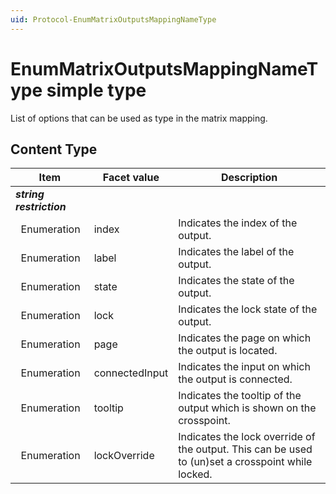 ```yaml
---
uid: Protocol-EnumMatrixOutputsMappingNameType
---
```


# EnumMatrixOutputsMappingNameType simple type

List of options that can be used as type in the matrix mapping.

## Content Type

|Item|Facet value|Description|
|--- |--- |--- |
|***string restriction***|||
|&nbsp;&nbsp;Enumeration|index|Indicates the index of the output.|
|&nbsp;&nbsp;Enumeration|label|Indicates the label of the output.|
|&nbsp;&nbsp;Enumeration|state|Indicates the state of the output.|
|&nbsp;&nbsp;Enumeration|lock|Indicates the lock state of the output.|
|&nbsp;&nbsp;Enumeration|page|Indicates the page on which the output is located.|
|&nbsp;&nbsp;Enumeration|connectedInput|Indicates the input on which the output is connected.|
|&nbsp;&nbsp;Enumeration|tooltip|Indicates the tooltip of the output which is shown on the crosspoint.|
|&nbsp;&nbsp;Enumeration|lockOverride|Indicates the lock override of the output. This can be used to (un)set a crosspoint while locked.|
